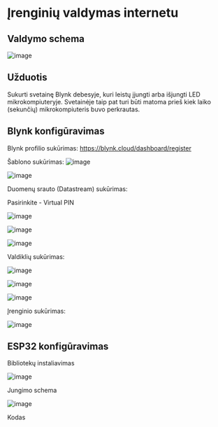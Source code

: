 # Įrenginių valdymas internetu

## Valdymo schema

![image](https://user-images.githubusercontent.com/67558835/229605503-79bed45d-2301-4cf7-901c-f705cdd808c8.png)

## Užduotis

Sukurti svetainę Blynk debesyje, kuri leistų įjungti arba išjungti LED mikrokompiuteryje. Svetainėje taip pat turi būti matoma 
prieš kiek laiko (sekunčių) mikrokompiuteris buvo perkrautas.


## Blynk konfigūravimas

Blynk profilio sukūrimas: https://blynk.cloud/dashboard/register

Šablono sukūrimas:
![image](https://user-images.githubusercontent.com/67558835/229606937-e31a6949-e371-448e-82eb-414e5452856b.png)

![image](https://user-images.githubusercontent.com/67558835/229607248-3aa14d7d-bf76-4a47-ad3e-8bd42ce79dca.png)

Duomenų srauto (Datastream) sukūrimas:

Pasirinkite - Virtual PIN

![image](https://user-images.githubusercontent.com/67558835/229607731-19bbe040-3a07-4fd4-8b79-6a53b0e4c935.png)

![image](https://user-images.githubusercontent.com/67558835/229608080-52cf81a2-8827-4e2c-bfc3-e2f4246791a0.png)

![image](https://user-images.githubusercontent.com/67558835/229608300-ea29b018-e0e8-4297-8c79-1636953df552.png)

Valdiklių sukūrimas:

![image](https://user-images.githubusercontent.com/67558835/229608935-c74ef71b-ac72-4990-a6e5-b03edb78b404.png)

![image](https://user-images.githubusercontent.com/67558835/229608568-f48c9d91-1a5f-4d61-b2f8-ba3c62e1115f.png)

![image](https://user-images.githubusercontent.com/67558835/229608994-fe954b3b-155a-4ff9-b0c9-2b403fd014a2.png)


Įrenginio sukūrimas:

![image](https://user-images.githubusercontent.com/67558835/229609378-3c933193-e034-49ce-a82f-9dbb6242b463.png)




## ESP32 konfigūravimas

Bibliotekų instaliavimas

![image](https://user-images.githubusercontent.com/67558835/229609837-8733a27b-7b70-44a0-850d-cee2e8572371.png)


Jungimo schema

![image](https://user-images.githubusercontent.com/67558835/229610167-1043e2bd-d0d8-4add-b1de-18d98450a29b.png)

Kodas

